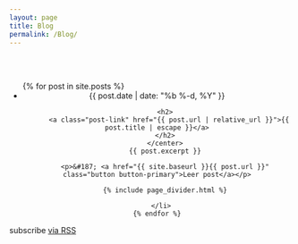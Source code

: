 ```yaml
---
layout: page
title: Blog
permalink: /Blog/
--- 
```

<div class="home">

<br>
<br>
 

  <ul class="post-list">
    {% for post in site.posts %}
      <li>
      <center>
        <span class="post-meta">{{ post.date | date: "%b %-d, %Y" }}</span>

        <h2>
          <a class="post-link" href="{{ post.url | relative_url }}">{{ post.title | escape }}</a>
        </h2>
        </center>
        {{ post.excerpt }}
       
        <p>&#187; <a href="{{ site.baseurl }}{{ post.url }}" class="button button-primary">Leer post</a></p>
        
         {% include page_divider.html %} 
        
      </li>
    {% endfor %}
  </ul>
<p class="rss-subscribe">subscribe <a href="{{ "/feed.xml" | relative_url }}">via RSS</a></p>



</div>